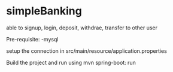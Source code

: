 # simpleBanking
able to signup, login, deposit, withdrae, transfer to other user

Pre-requisite:
-mysql

setup the connection in src/main/resource/application.properties


Build the project and run using mvn spring-boot: run
